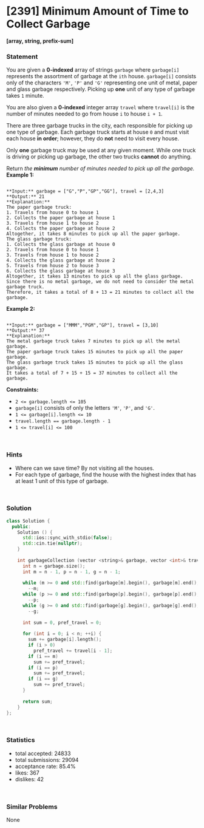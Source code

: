 # [2391] Minimum Amount of Time to Collect Garbage

**[array, string, prefix-sum]**

### Statement

You are given a **0-indexed** array of strings `garbage` where `garbage[i]` represents the assortment of garbage at the `ith` house. `garbage[i]` consists only of the characters `'M'`, `'P'` and `'G'` representing one unit of metal, paper and glass garbage respectively. Picking up **one** unit of any type of garbage takes `1` minute.

You are also given a **0-indexed** integer array `travel` where `travel[i]` is the number of minutes needed to go from house `i` to house `i + 1`.

There are three garbage trucks in the city, each responsible for picking up one type of garbage. Each garbage truck starts at house `0` and must visit each house **in order**; however, they do **not** need to visit every house.

Only **one** garbage truck may be used at any given moment. While one truck is driving or picking up garbage, the other two trucks **cannot** do anything.

Return *the **minimum** number of minutes needed to pick up all the garbage.*
**Example 1:**

```

**Input:** garbage = ["G","P","GP","GG"], travel = [2,4,3]
**Output:** 21
**Explanation:**
The paper garbage truck:
1. Travels from house 0 to house 1
2. Collects the paper garbage at house 1
3. Travels from house 1 to house 2
4. Collects the paper garbage at house 2
Altogether, it takes 8 minutes to pick up all the paper garbage.
The glass garbage truck:
1. Collects the glass garbage at house 0
2. Travels from house 0 to house 1
3. Travels from house 1 to house 2
4. Collects the glass garbage at house 2
5. Travels from house 2 to house 3
6. Collects the glass garbage at house 3
Altogether, it takes 13 minutes to pick up all the glass garbage.
Since there is no metal garbage, we do not need to consider the metal garbage truck.
Therefore, it takes a total of 8 + 13 = 21 minutes to collect all the garbage.

```

**Example 2:**

```

**Input:** garbage = ["MMM","PGM","GP"], travel = [3,10]
**Output:** 37
**Explanation:**
The metal garbage truck takes 7 minutes to pick up all the metal garbage.
The paper garbage truck takes 15 minutes to pick up all the paper garbage.
The glass garbage truck takes 15 minutes to pick up all the glass garbage.
It takes a total of 7 + 15 + 15 = 37 minutes to collect all the garbage.

```

**Constraints:**
* `2 <= garbage.length <= 105`
* `garbage[i]` consists of only the letters `'M'`, `'P'`, and `'G'`.
* `1 <= garbage[i].length <= 10`
* `travel.length == garbage.length - 1`
* `1 <= travel[i] <= 100`


<br>

### Hints

- Where can we save time? By not visiting all the houses.
- For each type of garbage, find the house with the highest index that has at least 1 unit of this type of garbage.

<br>

### Solution

```cpp
class Solution {
  public:
    Solution () {
      std::ios::sync_with_stdio(false);
      std::cin.tie(nullptr);
    }
  
    int garbageCollection (vector <string>& garbage, vector <int>& travel) {
      int n = garbage.size();
      int m = n - 1, p = n - 1, g = n - 1;
      
      while (m >= 0 and std::find(garbage[m].begin(), garbage[m].end(), 'M') == garbage[m].end())
        --m;
      while (p >= 0 and std::find(garbage[p].begin(), garbage[p].end(), 'P') == garbage[p].end())
        --p;
      while (g >= 0 and std::find(garbage[g].begin(), garbage[g].end(), 'G') == garbage[g].end())
        --g;
      
      int sum = 0, pref_travel = 0;
      
      for (int i = 0; i < n; ++i) {
        sum += garbage[i].length();
        if (i > 0)
          pref_travel += travel[i - 1];
        if (i == m)
          sum += pref_travel;
        if (i == p)
          sum += pref_travel;
        if (i == g)
          sum += pref_travel;
      }
      
      return sum;
    }
};
```

<br>

### Statistics

- total accepted: 24833
- total submissions: 29094
- acceptance rate: 85.4%
- likes: 367
- dislikes: 42

<br>

### Similar Problems

None
